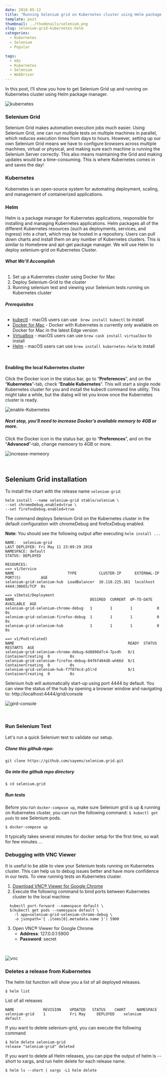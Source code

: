```yaml
---
date: 2018-05-12
title: "Running Selenium grid on Kubernetes cluster using Helm package manager"
template: post
thumbnail: ../thumbnails/selenium.png
slug: selenium-grid-kubernetes-helm
categories:
  - Kubernetes
  - Selenium
  - Popular

tags:
  - k8s
  - Kubernetes
  - Selenium
  - WebDriver
---
```


In this post, I’ll show you how to get Selenium Grid up and running on Kubernetes cluster using Helm package manager.

![kubernetes][4]

### **Selenium Grid**
Selenium Grid makes automation execution jobs much easier. Using Selenium Grid, one can run multiple tests on multiple machines in parallel, which reduces execution times from days to hours. However, setting up our own Selenium Grid means we have to configure browsers across multiple machines, virtual or physical, and making sure each machine is running the Selenium Server correctly. This also means maintaining the Grid and making updates would be a time-consuming. This is where Kubernetes comes in and saves the day!

### **Kubernetes**
Kubernetes is an open-source system for automating deployment, scaling, and management of containerized applications.

### **Helm** 
Helm is a package manager for Kubernetes applications, responsible for installing and managing Kubernetes applications. Helm packages all of the different Kubernetes resources (such as deployments, services, and ingress) into a chart, which may be hosted in a repository. Users can pull down charts and install them on any number of Kubernetes clusters. This is similar to Homebrew and apt-get package manager. We will use Helm to deploy selenium-grid on Kubernetes Cluster.


###### **What We’ll Accomplish**
1. Set up a Kubernetes cluster using Docker for Mac 
2. Deploy Selenium-Grid to the cluster
3. Running selenium test and viewing your Selenium tests running on Kubernetes cluster


###### **Prerequisites**
- [kubectl](https://kubernetes.io/docs/tasks/tools/install-kubectl/) - macOS users can use ``` brew install kubectl``` to install 
- [Docker for Mac](https://download.docker.com/mac/edge/Docker.dmg) - Docker with Kubernetes is currently only available on Docker for Mac in the latest Edge version
- [Virtualbox](https://www.virtualbox.org/wiki/Downloads) - macOS users can use ```brew cask install virtualbox``` to install
- [Helm](https://github.com/kubernetes/helm/blob/master/docs/install.md) - macOS users can use ```brew install kubernetes-helm``` to install 

&nbsp;

#### **Enabling the local Kubernetes cluster**
Click the Docker icon in the status bar, go to “**Preferences**”, and on the “**Kubernetes**”-tab, check “**Enable Kubernetes**”. This will start a single node Kubernetes cluster for you and install the kubectl command line utility. This might take a while, but the dialog will let you know once the Kubernetes cluster is ready.

![enable-Kubernetes][1]
    
##### **Next step, you’ll need to increase Docker’s available memory to 4GB or more.**
    
Click the Docker icon in the status bar, go to “**Preferences**”, and on the “**Advanced**”-tab, change memoery to 4GB or more.

![increase-memeory][3]

&nbsp;

## **Selenium Grid installation**

To install the chart with the release name `selenium-grid`:

```
helm install --name selenium-grid stable/selenium \
--set chromeDebug.enabled=true \
--set firefoxDebug.enabled=true
```

The command deploys Selenium Grid on the Kubernetes cluster in the default configuration with chromeDebug and firefoxDebug enabled.

**Note**: You should see the following output after executing ```helm install ...```

```
NAME:   selenium-grid
LAST DEPLOYED: Fri May 11 23:09:29 2018
NAMESPACE: default
STATUS: DEPLOYED

RESOURCES:
==> v1/Service
NAME                        TYPE          CLUSTER-IP      EXTERNAL-IP  PORT(S)         AGE
selenium-grid-selenium-hub  LoadBalancer  10.110.225.161  localhost    4444:30665/TCP  0s

==> v1beta1/Deployment
NAME                                  DESIRED  CURRENT  UP-TO-DATE  AVAILABLE  AGE
selenium-grid-selenium-chrome-debug   1        1        1           0          0s
selenium-grid-selenium-firefox-debug  1        1        1           0          0s
selenium-grid-selenium-hub            1        1        1           0          0s

==> v1/Pod(related)
NAME                                                   READY  STATUS             RESTARTS  AGE
selenium-grid-selenium-chrome-debug-6d8898d7c4-7psdh   0/1    ContainerCreating  0         0s
selenium-grid-selenium-firefox-debug-84f6f484d8-wh66d  0/1    ContainerCreating  0         0s
selenium-grid-selenium-hub-f7f874cd-p5lrd              0/1    ContainerCreating  0         0s
```

Selenium hub will automatically start-up using port 4444 by default. You can view the status of the hub by opening a browser window and navigating to: http://localhost:4444/grid/console

![gird-console][2]

&nbsp;

### Run Selenium Test
Let's run a quick Selenium test to validate our setup.

##### Clone this github repo:
```
git clone https://github.com/sayems/selenium.grid.git
```

##### Go into the github repo directory
```
$ cd selenium.grid
```

##### Run tests
Before you run ```docker-compose up```, make sure Selenium grid is up & running on Kubernetes cluster, you can run the following command: ```$ kubectl get pods``` to see Selenium pods.

```
$ docker-compose up
```
It typically takes several minutes for docker setup for the first time, so wait for few minutes ...

### **Debugging with VNC Viewer**

It is useful to be able to view your Selenium tests running on Kubernetes cluster. This can help us to debug issues better and have more confidence in our tests. To view running tests on Kubernetes cluster.

1. [Download VNC® Viewer for Google Chrome](https://chrome.google.com/webstore/detail/vnc%C2%AE-viewer-for-google-ch/iabmpiboiopbgfabjmgeedhcmjenhbla?hl=en)
2. Execute the following command to bind ports between Kubernetes cluster to the local machine:

```
  kubectl port-forward --namespace default \
  $(kubectl get pods --namespace default \
    -l app=selenium-grid-selenium-chrome-debug \
    -o jsonpath='{ .items[0].metadata.name }') 5900
```
3. Open VNC® Viewer for Google Chrome
    - **Address**: 127.0.0.1:5900
    - **Password**: secret

&nbsp;

![vnc][5]


### **Deletes a release from Kubernetes**

The helm list function will show you a list of all deployed releases.
```
$ helm list
```

List of all releases
```
NAME         	 REVISION	 UPDATED   STATUS  	 CHART     NAMESPACE
selenium-grid	 1       	 Fri May 	 DEPLOYED	 selenium	 default
```

If you want to delete selenium-grid, you can execute the following command
```
$ helm delete selenium-grid
release "selenium-grid" deleted
```

If you want to delete all Helm releases, you can pipe the output of helm ls --short to xargs, and run helm delete for each release name.
```
$ helm ls --short | xargs -L1 helm delete
```

[1]: ../images/grid/enable-kubernetes.png
[2]: ../images/grid/gird-console.png
[3]: ../images/grid/increase-memeory.png
[4]: ../images/grid/selenium.png
[5]: ../images/grid/vnc.png
